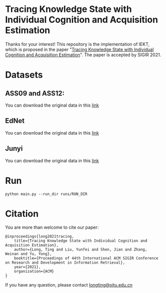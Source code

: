 # Tracing Knowledge State with Individual Cognition and Acquisition Estimation

Thanks for your interest! This repository is the implementation of IEKT, which is proposed in the paper "[Tracing Knowledge State with Individual Cognition and Acquisition Estimation](https://github.com/githubg0/iekt/blob/main/Tracing%20Knowledge%20State%20with%20Individual%20Cognition%20and%20Acquisition%20Estimation.pdf)". The paper is accepted by SIGIR 2021.

# Datasets

## ASS09 and ASS12:

You can download the original data in this [link](https://sites.google.com/site/assistmentsdata/home/assistment-2009-2010-data/skill-builder-·data-2009-2010)

## EdNet

You can download the original data in this [link](https://github.com/riiid/ednet)

## Junyi

You can download the original data in this [link](https://www.kaggle.com/junyiacademy/learning-activity-public-dataset-by-junyi-academy)

# Run

```
python main.py --run_dir runs/RUN_DIR
```

# Citation

You are more than welcome to cite our paper:

```
@inproceedings{long2021tracing,
	title={Tracing Knowledge State with Individual Cognition and Acquisition Estimation},
	author={Long, Ting and Liu, Yunfei and Shen, Jian and Zhang, Weinan and Yu, Yong},
	booktitle={Proceedings of 44th International ACM SIGIR Conference on Research and Development in Information Retrieval},
	year={2021},
	organization={ACM}
}
```

If you have any question, please contact longting@sjtu.edu.cn
